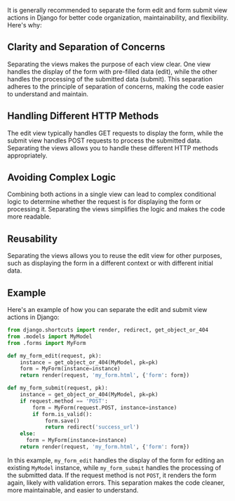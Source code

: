 It is generally recommended to separate the form edit and form submit view actions in Django for better code organization, maintainability, and flexibility. Here's why: 

## Clarity and Separation of Concerns 
Separating the views makes the purpose of each view clear. One view handles the display of the form with pre-filled data (edit), while the other handles the processing of the submitted data (submit). This separation adheres to the principle of separation of concerns, making the code easier to understand and maintain. 

## Handling Different HTTP Methods 
The edit view typically handles GET requests to display the form, while the submit view handles POST requests to process the submitted data. Separating the views allows you to handle these different HTTP methods appropriately. 

## Avoiding Complex Logic 
Combining both actions in a single view can lead to complex conditional logic to determine whether the request is for displaying the form or processing it. Separating the views simplifies the logic and makes the code more readable. 

## Reusability 
Separating the views allows you to reuse the edit view for other purposes, such as displaying the form in a different context or with different initial data. 

## Example 
Here's an example of how you can separate the edit and submit view actions in Django: 
```python
from django.shortcuts import render, redirect, get_object_or_404
from .models import MyModel
from .forms import MyForm

def my_form_edit(request, pk):
    instance = get_object_or_404(MyModel, pk=pk)
    form = MyForm(instance=instance)
    return render(request, 'my_form.html', {'form': form})

def my_form_submit(request, pk):
    instance = get_object_or_404(MyModel, pk=pk)
    if request.method == 'POST':
        form = MyForm(request.POST, instance=instance)
        if form.is_valid():
            form.save()
            return redirect('success_url')
    else:
      form = MyForm(instance=instance)
    return render(request, 'my_form.html', {'form': form})
```

In this example, `my_form_edit` handles the display of the form for editing an existing `MyModel` instance, while `my_form_submit` handles the processing of the submitted data. If the request method is not `POST`, it renders the form again, likely with validation errors. This separation makes the code cleaner, more maintainable, and easier to understand. 


